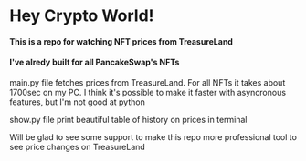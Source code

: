 # Hey Crypto World!

#### This is a repo for watching NFT prices from TreasureLand

#### I've alredy built for all PancakeSwap's NFTs

main.py file fetches prices from TreasureLand. For all NFTs it takes about 1700sec on my PC. I think it's possible to make it faster with asyncronous features, but I'm not good at python

show.py file print beautiful table of history on prices in terminal

Will be glad to see some support to make this repo more professional tool to see price changes on TreasureLand